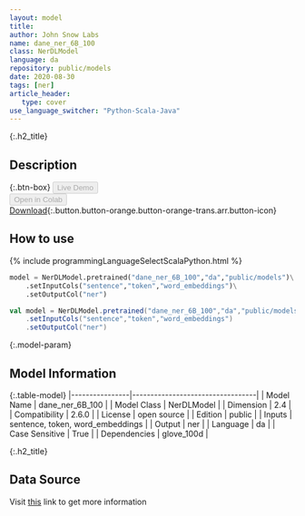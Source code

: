 ```yaml
---
layout: model
title: 
author: John Snow Labs
name: dane_ner_6B_100
class: NerDLModel
language: da
repository: public/models
date: 2020-08-30
tags: [ner]
article_header:
   type: cover
use_language_switcher: "Python-Scala-Java"
---
```


{:.h2_title}
## Description 




{:.btn-box}
<button class="button button-orange" disabled>Live Demo</button><br/><button class="button button-orange" disabled>Open in Colab</button><br/>[Download](https://s3.amazonaws.com/auxdata.johnsnowlabs.com/public/models/dane_ner_6B_100_da_2.6.0_2.4_1598810267725.zip){:.button.button-orange.button-orange-trans.arr.button-icon}<br/>

## How to use 
<div class="tabs-box" markdown="1">

{% include programmingLanguageSelectScalaPython.html %}

```python
model = NerDLModel.pretrained("dane_ner_6B_100","da","public/models")\
	.setInputCols("sentence","token","word_embeddings")\
	.setOutputCol("ner")
```

```scala
val model = NerDLModel.pretrained("dane_ner_6B_100","da","public/models")
	.setInputCols("sentence","token","word_embeddings")
	.setOutputCol("ner")
```
</div>



{:.model-param}
## Model Information
{:.table-model}
|----------------|----------------------------------|
| Model Name     | dane_ner_6B_100                  |
| Model Class    | NerDLModel                       |
| Dimension      | 2.4                              |
| Compatibility  | 2.6.0                            |
| License        | open source                      |
| Edition        | public                           |
| Inputs         | sentence, token, word_embeddings |
| Output         | ner                              |
| Language       | da                               |
| Case Sensitive | True                             |
| Dependencies   | glove_100d                       |




{:.h2_title}
## Data Source
  
Visit [this](https://github.com/JohnSnowLabs/spark-nlp/tree/master/src/main/scala/com/johnsnowlabs/nlp/annotators/ner/dl/NerDLModel.scala) link to get more information

